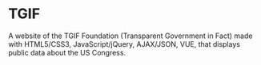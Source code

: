 # TGIF
A website of the TGIF Foundation (Transparent Government in Fact) made with HTML5/CSS3, JavaScript/jQuery, AJAX/JSON, VUE, that displays public data about the US Congress.
